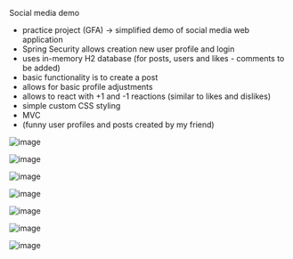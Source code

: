 Social media demo

- practice project (GFA) -> simplified demo of social media web application
- Spring Security allows creation new user profile and login
- uses in-memory H2 database (for posts, users and likes - comments to be added)
- basic functionality is to create a post
- allows for basic profile adjustments
- allows to react with +1 and -1 reactions (similar to likes and dislikes)
- simple custom CSS styling
- MVC
- (funny user profiles and posts created by my friend)

![image](https://github.com/PavelSlimBilek/SocialMediaPlus/assets/140346419/5977f3dc-4c30-492e-88fb-02fb002300ec)

![image](https://github.com/PavelSlimBilek/SocialMediaPlus/assets/140346419/1e287272-8b09-42a7-9403-d03d7c243a46)

![image](https://github.com/PavelSlimBilek/SocialMediaPlus/assets/140346419/30e83d5d-2f92-42ef-bb56-4e2e46305371)

![image](https://github.com/PavelSlimBilek/SocialMediaPlus/assets/140346419/4c88365f-0b9b-4110-adfd-6c32e7d9d654)

![image](https://github.com/PavelSlimBilek/SocialMediaPlus/assets/140346419/dfb5af5f-bac9-460f-a680-db97ef99e14d)

![image](https://github.com/PavelSlimBilek/SocialMediaPlus/assets/140346419/26e25cb1-2803-4d88-a5a3-b086190278e5)

![image](https://github.com/PavelSlimBilek/SocialMediaPlus/assets/140346419/bbd4bceb-e860-4e68-9bee-8d1c32b9afe6)
